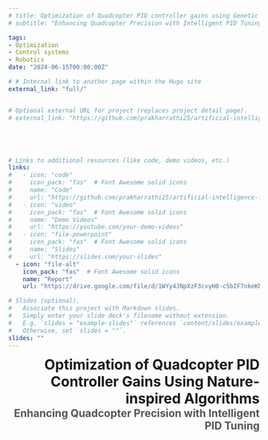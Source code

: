 ```yaml
---
# title: Optimization of Quadcopter PID controller gains using Genetic Algorithm and Ant Colony Optimization Algorithm
# subtitle: "Enhancing Quadcopter Precision with Intelligent PID Tuning"

tags:
- Optimization
- Control systems
- Robotics
date: "2024-06-15T00:00:00Z"

# # Internal link to another page within the Hugo site
external_link: "full/"


# Optional external URL for project (replaces project detail page).
# external_link: "https://github.com/prakharrathi25/artificial-intelligence-for-trading"





# Links to additional resources (like code, demo videos, etc.)
links:
#   - icon: "code"
#     icon_pack: "fas"  # Font Awesome solid icons
#     name: "Code"
#     url: "https://github.com/prakharrathi25/artificial-intelligence-for-trading"
#   - icon: "video"
#     icon_pack: "fas"  # Font Awesome solid icons
#     name: "Demo Videos"
#     url: "https://youtube.com/your-demo-videos"
#   - icon: "file-powerpoint"
#     icon_pack: "fas"  # Font Awesome solid icons
#     name: "Slides"
#     url: "https://slides.com/your-slides"
  - icon: "file-alt"
    icon_pack: "fas"  # Font Awesome solid icons
    name: "Report"
    url: "https://drive.google.com/file/d/1WYy4JNpXzF3cvyH0-c5bIF7nkeKNZ9zF/view?usp=sharing"

# Slides (optional).
#   Associate this project with Markdown slides.
#   Simply enter your slide deck's filename without extension.
#   E.g. `slides = "example-slides"` references `content/slides/example-slides.md`.
#   Otherwise, set `slides = ""`.
slides: ""
---
```


<style>
.text-right {
    text-align: right;
}
.title {
    font-size: 2em; /* Adjust size as needed */
    margin: 0;
}
.subtitle {
    font-size: 1.5em; /* Adjust size as needed */
    margin: 0;
    color: #555; /* Optional: adjust color */
}
</style>

<div class="text-right">
    <h1 class="title">Optimization of Quadcopter PID Controller Gains Using Nature-inspired Algorithms</h1>
    <h3 class="subtitle">Enhancing Quadcopter Precision with Intelligent PID Tuning</h3>
</div>
